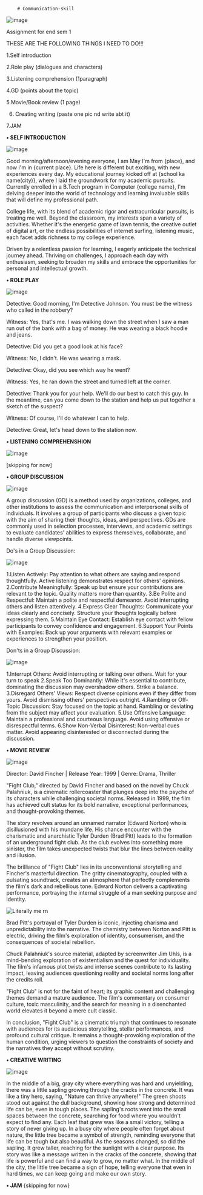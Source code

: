         # Communication-skill


![image](https://github.com/Mayank19115/communication-skill/assets/144929530/5545a160-6f8e-4cd3-983e-0b99b3bfd86e)


Assignment for end sem 1

THESE ARE THE FOLLOWING THINGS I NEED TO DO!!!


1.Self introduction

2.Role play (dialogues and characters) 

3.Listening comprehension (1paragraph) 

4.GD (points about the topic) 

5.Movie/Book review (1 page) 

6. Creating writing (paste one pic nd write abt it) 

7.JAM


**• SELF INTRODUCTION**

![image](https://github.com/Mayank19115/communication-skill/assets/144929530/bd9c895b-845d-42e5-b788-cabf00273bb8)

Good morning/afternoon/evening everyone,
I am May I'm from {place}, and now I'm in {current place}. Life here is different but exciting, with new experiences every day.
My educational journey kicked off at {school ka name(city)}, where I laid the groundwork for my academic pursuits. Currently enrolled in a B.Tech program in Computer {college name}, I'm delving deeper into the world of technology and learning invaluable skills that will define my professional path.

College life, with its blend of academic rigor and extracurricular pursuits, is treating me well. Beyond the classroom, my interests span a variety of activities. Whether it's the energetic game of lawn tennis, the creative outlet of digital art, or the endless possibilities of internet surfing, listening music, each facet adds richness to my college experience.

Driven by a relentless passion for learning, I eagerly anticipate the technical journey ahead. Thriving on challenges, I approach each day with enthusiasm, seeking to broaden my skills and embrace the opportunities for personal and intellectual growth.


**• ROLE PLAY**

![image](https://github.com/Mayank19115/communication-skill/assets/144929530/7884e602-27d1-4512-bf15-4294079f261d)

Detective: Good morning, I'm Detective Johnson. You must be the witness who called in the robbery?

Witness: Yes, that's me. I was walking down the street when I saw a man run out of the bank with a bag of money. He was wearing a black hoodie and jeans.

Detective: Did you get a good look at his face?

Witness: No, I didn't. He was wearing a mask.

Detective: Okay, did you see which way he went?

Witness: Yes, he ran down the street and turned left at the corner.

Detective: Thank you for your help. We'll do our best to catch this guy. In the meantime, can you come down to the station and help us put together a sketch of the suspect?

Witness: Of course, I'll do whatever I can to help.

Detective: Great, let's head down to the station now.

**• LISTENING COMPREHENSHION**

![image](https://github.com/Mayank19115/communication-skill/assets/144929530/10fb461d-2d23-45d9-8edf-50c1720d15be)


[skipping for now]

**• GROUP DISCUSSION**

![image](https://github.com/Mayank19115/communication-skill/assets/144929530/8c9b2631-ef55-415c-b8a4-82be1944eff1)

A group discussion (GD) is a method used by organizations, colleges, and other institutions to assess the communication and interpersonal skills of individuals. It involves a group of participants who discuss a given topic with the aim of sharing their thoughts, ideas, and perspectives. GDs are commonly used in selection processes, interviews, and academic settings to evaluate candidates' abilities to express themselves, collaborate, and handle diverse viewpoints.

Do's in a Group Discussion:

![image](https://github.com/Mayank19115/communication-skill/assets/144929530/3f7d6be7-a746-44be-a56b-90953dc55765)


 1.Listen Actively: Pay attention to what others are saying and respond thoughtfully. Active listening demonstrates respect for others' opinions.
 2.Contribute Meaningfully: Speak up but ensure your contributions are relevant to the topic. Quality matters more than quantity.
 3.Be Polite and Respectful: Maintain a polite and respectful demeanor. Avoid interrupting others and listen attentively.
 4.Express Clear Thoughts: Communicate your ideas clearly and concisely. Structure your thoughts logically before expressing them.
 5.Maintain Eye Contact: Establish eye contact with fellow participants to convey confidence and engagement.
 6.Support Your Points with Examples: Back up your arguments with relevant examples or experiences to strengthen your position.

 Don'ts in a Group Discussion:

 ![image](https://github.com/Mayank19115/communication-skill/assets/144929530/9f27b871-a4a1-443d-bf68-500721673997)


1.Interrupt Others: Avoid interrupting or talking over others. Wait for your turn to speak
2.Speak Too Dominantly: While it's essential to contribute, dominating the discussion may overshadow others. Strike a balance.
3.Disregard Others' Views: Respect diverse opinions even if they differ from yours. Avoid dismissing others' perspectives outright.
4.Rambling or Off-Topic Discussion: Stay focused on the topic at hand. Rambling or deviating from the subject may affect your evaluation.
5.Use Offensive Language: Maintain a professional and courteous language. Avoid using offensive or disrespectful terms.
6.Show Non-Verbal Disinterest: Non-verbal cues matter. Avoid appearing disinterested or disconnected during the discussion.



**• MOVIE REVIEW**

![image](https://github.com/Mayank19115/communication-skill/assets/144929530/ca4c47d7-74f5-4f1f-81fb-8713076882dd)

Director: David Fincher | Release Year: 1999 | Genre: Drama, Thriller

"Fight Club," directed by David Fincher and based on the novel by Chuck Palahniuk, is a cinematic rollercoaster that plunges deep into the psyche of its characters while challenging societal norms. Released in 1999, the film has achieved cult status for its bold narrative, exceptional performances, and thought-provoking themes.

The story revolves around an unnamed narrator (Edward Norton) who is disillusioned with his mundane life. His chance encounter with the charismatic and anarchistic Tyler Durden (Brad Pitt) leads to the formation of an underground fight club. As the club evolves into something more sinister, the film takes unexpected twists that blur the lines between reality and illusion.

The brilliance of "Fight Club" lies in its unconventional storytelling and Fincher's masterful direction. The gritty cinematography, coupled with a pulsating soundtrack, creates an atmosphere that perfectly complements the film's dark and rebellious tone. Edward Norton delivers a captivating performance, portraying the internal struggle of a man seeking purpose and identity.

![Literally me rn](https://github.com/Mayank19115/communication-skill/assets/144929530/d6d0729e-b063-415e-acdc-e314afb84e05)


Brad Pitt's portrayal of Tyler Durden is iconic, injecting charisma and unpredictability into the narrative. The chemistry between Norton and Pitt is electric, driving the film's exploration of identity, consumerism, and the consequences of societal rebellion.

Chuck Palahniuk's source material, adapted by screenwriter Jim Uhls, is a mind-bending exploration of existentialism and the quest for individuality. The film's infamous plot twists and intense scenes contribute to its lasting impact, leaving audiences questioning reality and societal norms long after the credits roll.

"Fight Club" is not for the faint of heart; its graphic content and challenging themes demand a mature audience. The film's commentary on consumer culture, toxic masculinity, and the search for meaning in a disenchanted world elevates it beyond a mere cult classic.

In conclusion, "Fight Club" is a cinematic triumph that continues to resonate with audiences for its audacious storytelling, stellar performances, and profound cultural critique. It remains a thought-provoking exploration of the human condition, urging viewers to question the constraints of society and the narratives they accept without scrutiny.

**• CREATIVE WRITING**

![image](https://github.com/Mayank19115/communication-skill/assets/144929530/362edde4-2d19-4eb9-b901-9830d45f6078)

In the middle of a big, gray city where everything was hard and unyielding, there was a little sapling growing through the cracks in the concrete. It was like a tiny hero, saying, "Nature can thrive anywhere!" The green shoots stood out against the dull background, showing how strong and determined life can be, even in tough places.
The sapling's roots went into the small spaces between the concrete, searching for food where you wouldn't expect to find any. Each leaf that grew was like a small victory, telling a story of never giving up. In a busy city where people often forget about nature, the little tree became a symbol of strength, reminding everyone that life can be tough but also beautiful.
As the seasons changed, so did the sapling. It grew taller, reaching for the sunlight with a clear purpose. Its story was like a message written in the cracks of the concrete, showing that life is powerful and can find a way to grow, no matter what. In the middle of the city, the little tree became a sign of hope, telling everyone that even in hard times, we can keep going and make our own story.


**• JAM**
{skipping for now}
